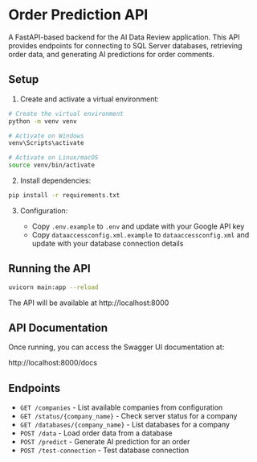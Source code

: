 # Order Prediction API

A FastAPI-based backend for the AI Data Review application. This API provides endpoints for connecting to SQL Server databases, retrieving order data, and generating AI predictions for order comments.

## Setup

1. Create and activate a virtual environment:

```bash
# Create the virtual environment
python -m venv venv

# Activate on Windows
venv\Scripts\activate

# Activate on Linux/macOS
source venv/bin/activate
```

2. Install dependencies:

```bash
pip install -r requirements.txt
```

3. Configuration:

   - Copy `.env.example` to `.env` and update with your Google API key
   - Copy `dataaccessconfig.xml.example` to `dataaccessconfig.xml` and update with your database connection details

## Running the API

```bash
uvicorn main:app --reload
```

The API will be available at http://localhost:8000

## API Documentation

Once running, you can access the Swagger UI documentation at:

http://localhost:8000/docs

## Endpoints

- `GET /companies` - List available companies from configuration
- `GET /status/{company_name}` - Check server status for a company
- `GET /databases/{company_name}` - List databases for a company
- `POST /data` - Load order data from a database
- `POST /predict` - Generate AI prediction for an order
- `POST /test-connection` - Test database connection 